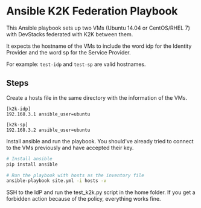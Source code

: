 # Ansible K2K Federation Playbook

This Ansible playbook sets up two VMs (Ubuntu 14.04 or CentOS/RHEL 7) with
DevStacks federated with K2K between them.

It expects the hostname of the VMs to include the word idp for the Identity
Provider and the word sp for the Service Provider.

For example: `test-idp` and `test-sp` are valid hostnames.

## Steps

Create a hosts file in the same directory with the information of the VMs.
```
[k2k-idp]
192.168.3.1 ansible_user=ubuntu

[k2k-sp]
192.168.3.2 ansible_user=ubuntu
```

Install ansible and run the playbook. You should've already tried to connect
to the VMs previously and have accepted their key.

```bash
# Install ansible
pip install ansible

# Run the playbook with hosts as the inventory file
ansible-playbook site.yml -i hosts -v
```

SSH to the IdP and run the test_k2k.py script in the home folder. If you get a
forbidden action because of the policy, everything works fine.
